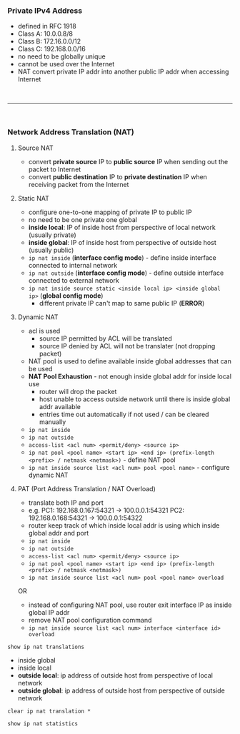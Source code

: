 ### Private IPv4 Address
- defined in RFC 1918
- Class A: 10.0.0.8/8
- Class B: 172.16.0.0/12
- Class C: 192.168.0.0/16
- no need to be globally unique
- cannot be used over the Internet
- NAT convert private IP addr into another public IP addr when accessing Internet

<br>
<hr>
<br>

### Network Address Translation (NAT)
1. Source NAT
    - convert **private source** IP to **public source** IP when sending out the packet to Internet
    - convert **public destination** IP to **private destination** IP when receiving packet from the Internet

2. Static NAT
    - configure one-to-one mapping of private IP to public IP
    - no need to be one private one global
    - **inside local**: IP of inside host  from perspective of local network (usually private)
    - **inside global**: IP of inside host from perspective of outside host (usually public)
    - `ip nat inside` (**interface config mode**) - define inside interface connected to internal network
    - `ip nat outside` (**interface config mode**) - define outside interface connected to external network
    - `ip nat inside source static <inside local ip> <inside global ip>` (**global config mode**)
        - different private IP can't map to same public IP (**ERROR**)

3. Dynamic NAT
    - acl is used
        - source IP permitted by ACL will be translated
        - source IP denied by ACL will not be translater (not dropping packet)
    - NAT pool is used to define available inside global addresses that can be used
    - **NAT Pool Exhaustion** - not enough inside global addr for inside local use
        - router will drop the packet
        - host unable to access outside network until there is inside global addr available
        - entries time out automatically if not used / can be cleared manually
    - `ip nat inside`
    - `ip nat outside`
    - `access-list <acl num> <permit/deny> <source ip>`
    - `ip nat pool <pool name> <start ip> <end ip> (prefix-length <prefix> / netmask <netmask>)` - define NAT pool
    - `ip nat inside source list <acl num> pool <pool name>` - configure dynamic NAT

4. PAT (Port Address Translation / NAT Overload)
    - translate both IP and port
    - e.g. 
        PC1: 192.168.0.167:54321 -> 100.0.0.1:54321
        PC2: 192.168.0.168:54321 -> 100.0.0.1:54322
    - router keep track of which inside local addr is using which inside global addr and port
    - `ip nat inside`
    - `ip nat outside`
    - `access-list <acl num> <permit/deny> <source ip>`
    - `ip nat pool <pool name> <start ip> <end ip> (prefix-length <prefix> / netmask <netmask>)`
    - `ip nat inside source list <acl num> pool <pool name> overload`

    OR

    - instead of configuring NAT pool, use router exit interface IP as inside global IP addr
    - remove NAT pool configuration command
    - `ip nat inside source list <acl num> interface <interface id> overload`

`show ip nat translations`
- inside global
- inside local
- **outside local**: ip address of outside host from perspective of local network
- **outside global**: ip address of outside host from perspective of outside network

`clear ip nat translation *`

`show ip nat statistics`
